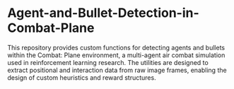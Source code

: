 # Agent-and-Bullet-Detection-in-Combat-Plane
This repository provides custom functions for detecting agents and bullets within the Combat: Plane environment, a multi-agent air combat simulation used in reinforcement learning research. The utilities are designed to extract positional and interaction data from raw image frames, enabling the design of custom heuristics and reward structures.
